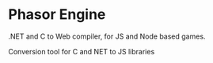 # Phasor Engine
.NET and C to Web compiler, for JS and Node based games.

Conversion tool for C and NET to JS libraries